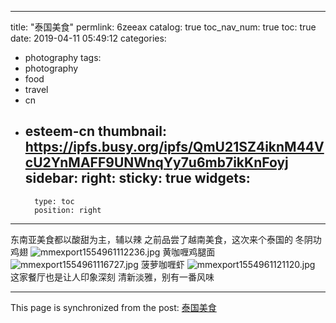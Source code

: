 
---
title: "泰国美食"
permlink: 6zeeax
catalog: true
toc_nav_num: true
toc: true
date: 2019-04-11 05:49:12
categories:
- photography
tags:
- photography
- food
- travel
- cn
- esteem-cn
thumbnail: https://ipfs.busy.org/ipfs/QmU21SZ4iknM44VcU2YnMAFF9UNWnqYy7u6mb7ikKnFoyj
sidebar:
    right:
        sticky: true
widgets:
    -
        type: toc
        position: right
---


东南亚美食都以酸甜为主，辅以辣
之前品尝了越南美食，这次来个泰国的
冬阴功鸡翅
![mmexport1554961112236.jpg](https://ipfs.busy.org/ipfs/QmU21SZ4iknM44VcU2YnMAFF9UNWnqYy7u6mb7ikKnFoyj)
黄咖喱鸡腿面
![mmexport1554961116727.jpg](https://ipfs.busy.org/ipfs/QmeviMXpHWs4roPq4RqzJDE3asYS3jrspvh3PgYZKULQBW)
菠萝咖喱虾
![mmexport1554961121120.jpg](https://ipfs.busy.org/ipfs/QmTzfBVhoayRdSDCR1T5r1eDCRssgeQgpUSYamGuLvfU3e)
这家餐厅也是让人印象深刻
清新淡雅，别有一番风味


- - -

This page is synchronized from the post: [泰国美食](https://steemit.com/@andrewma/6zeeax)
